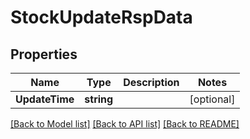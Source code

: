 # StockUpdateRspData

## Properties

Name | Type | Description | Notes
------------ | ------------- | ------------- | -------------
**UpdateTime** | **string** |  | [optional] 

[[Back to Model list]](../README.md#documentation-for-models) [[Back to API list]](../README.md#documentation-for-api-endpoints) [[Back to README]](../README.md)



